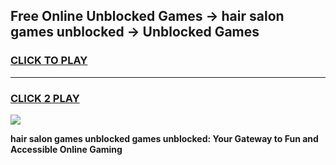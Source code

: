 
## Free Online Unblocked Games → hair salon games unblocked → Unblocked Games
<h3>
<a href="https://premium.freeplayer.one?title=hair_salon_games_unblocked&ref=21F">CLICK TO PLAY</a></h3>
<hr>

<h3>
<a href="https://premium.freeplayer.one?title=hair_salon_games_unblocked&ref=21F">CLICK 2 PLAY</a>
  
</h3>

<a href="https://premium.freeplayer.one?title=hair_salon_games_unblocked&ref=21F/"><img src="https://clearcache.store/games.png"></a>


**hair salon games unblocked games unblocked: Your Gateway to Fun and Accessible Online Gaming**
